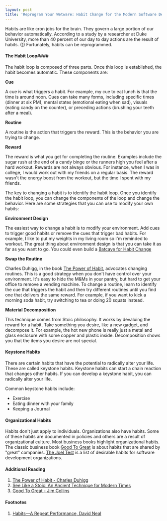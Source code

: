 ```yaml
---
layout: post
title: 'Reprogram Your Wetware: Habit Change for the Modern Software Developer'
---
```


Habits are like cron jobs for the brain. They govern a large portion of our behavior automatically. According to a study by a researcher at Duke University, more than 40 percent of our day to day actions are the result of habits. ([1](http://cdp.sagepub.com/content/15/4/198.abstract "1")) Fortunately, habits can be reprogrammed.

#### The Habit Loop####
The habit loop is composed of three parts. Once this loop is established, the habit becomes automatic. These components are: 

**Cue**

A cue is what triggers a habit. For example, my cue to eat lunch is that the time is around noon. Cues can take many forms, including specific times (dinner at six PM), mental states (emotional eating when sad), visuals (eating candy on the counter), or preceding actions (brushing your teeth after a meal).

**Routine**

A routine is the action that triggers the reward. This is the behavior you are trying to change.

**Reward**

The reward is what you get for completing the routine. Examples include the sugar rush at the end of a candy binge or the runners high you feel after a hard workout. Rewards are not always obvious. For instance, when I was in college, I would work out with my friends on a regular basis. The reward wasn't the energy boost from the workout, but the time I spent with my friends.

The key to changing a habit is to identify the habit loop. Once you identify the habit loop, you can change the components of the loop and change the behavior. Here are some strategies that you can use to modify your own habits: 
  
**Environment Design**

The easiest way to change a habit is to modify your environment. Add cues to trigger good habits or remove the cues that trigger bad habits. For example, I like to put my weights in my living room so I'm reminded to workout. The great thing about environment design is that you can take it as far as you want to go. You could even build a [Batcave for Habit Change](http://www.nerdfitness.com/blog/2013/10/21/how-to-build-a-batcave-for-habit-change)

**Swap the Routine**

Charles Duhigg, in the book [The Power of Habit](http://www.amazon.com/exec/obidos/ASIN/B0055PGUYU/thweofdujew-20), advocates changing routines. This is a good strategy when you don't have control over your environment. It's easy to hide the M&Ms in your pantry, but hard to get your office to remove a vending machine. To change a routine, learn to identify the cue that triggers the habit and then try different routines until you find one that delivers the same reward. For example, if you want to kick a morning soda habit, try switching to tea or doing 20 squats instead. 

**Material Decomposition**

This technique comes from Stoic philosophy. It works by devaluing the reward for a habit. Take something you desire, like a new gadget, and decompose it. For example, the hot new phone is really just a metal and glass enclosure with some copper and plastic inside. Decomposition shows you that the items you desire are not special.

#### Keystone Habits ####

There are certain habits that have the potential to radically alter your life. These are called keystone habits. Keystone habits can start a chain reaction that changes other habits. If you can develop a keystone habit, you can radically alter your life. 

Common keystone habits include:

* Exercise
* Eating dinner with your family
* Keeping a Journal

#### Organizational Habits ####

Habits don't just apply to individuals. Organizations also have habits. Some of these habits are documented in policies and others are a result of organizational culture. Most business books highlight organizational habits. The classic business book [Good To Great](http://www.amazon.com/exec/obidos/ASIN/B0058DRUV6/thweofdujew-20) is about habits that are shared by "great" companies. [The Joel Test](http://www.joelonsoftware.com/articles/fog0000000043.html) is a list of desirable habits for software development organizations.

#### Additional Reading ####

1. [The Power of Habit - Charles Duhigg](http://www.amazon.com/exec/obidos/ASIN/B0055PGUYU/thweofdujew-20)
2. [See Like a Stoic: An Ancient Technique for Modern Times](http://blogs.exeter.ac.uk/stoicismtoday/2013/11/26/see-like-a-stoic-an-ancient-technique-for-modern-consumers/)
3. [Good To Great - Jim Collins](http://www.amazon.com/exec/obidos/ASIN/B0058DRUV6/thweofdujew-20)

#### Footnotes ####

1. [Habits—A Repeat Performance, David Neal](http://cdp.sagepub.com/content/15/4/198.abstract)
